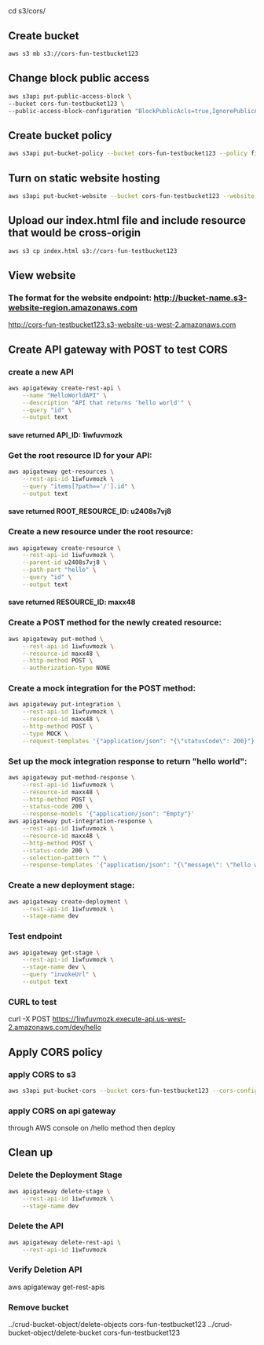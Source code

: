 ##
cd s3/cors/

## Create bucket

```sh
aws s3 mb s3://cors-fun-testbucket123
```

## Change block public access

```sh
aws s3api put-public-access-block \
--bucket cors-fun-testbucket123 \
--public-access-block-configuration "BlockPublicAcls=true,IgnorePublicAcls=true,BlockPublicPolicy=false,RestrictPublicBuckets=false"
```

## Create bucket policy

```sh
aws s3api put-bucket-policy --bucket cors-fun-testbucket123 --policy file://policy.json
```

## Turn on static website hosting

```sh
aws s3api put-bucket-website --bucket cors-fun-testbucket123 --website-configuration file://website.json
```

## Upload our index.html file and include resource that would be cross-origin

```sh
aws s3 cp index.html s3://cors-fun-testbucket123
```

## View website
### The format for the website endpoint: http://bucket-name.s3-website-region.amazonaws.com

http://cors-fun-testbucket123.s3-website-us-west-2.amazonaws.com


## Create API gateway with POST to test CORS

### create a new API
```sh
aws apigateway create-rest-api \
    --name "HelloWorldAPI" \
    --description "API that returns 'hello world'" \
    --query "id" \
    --output text
```
#### save returned API_ID: 1iwfuvmozk

### Get the root resource ID for your API:
```sh
aws apigateway get-resources \
    --rest-api-id 1iwfuvmozk \
    --query "items[?path=='/'].id" \
    --output text
```
#### save returned ROOT_RESOURCE_ID: u2408s7vj8

### Create a new resource under the root resource:
```sh
aws apigateway create-resource \
    --rest-api-id 1iwfuvmozk \
    --parent-id u2408s7vj8 \
    --path-part "hello" \
    --query "id" \
    --output text
```
#### save returned RESOURCE_ID: maxx48

### Create a POST method for the newly created resource:
```sh
aws apigateway put-method \
    --rest-api-id 1iwfuvmozk \
    --resource-id maxx48 \
    --http-method POST \
    --authorization-type NONE
```

### Create a mock integration for the POST method:
```sh
aws apigateway put-integration \
    --rest-api-id 1iwfuvmozk \
    --resource-id maxx48 \
    --http-method POST \
    --type MOCK \
    --request-templates '{"application/json": "{\"statusCode\": 200}"}'
```

### Set up the mock integration response to return "hello world":
```sh
aws apigateway put-method-response \
    --rest-api-id 1iwfuvmozk \
    --resource-id maxx48 \
    --http-method POST \
    --status-code 200 \
    --response-models '{"application/json": "Empty"}'
aws apigateway put-integration-response \
    --rest-api-id 1iwfuvmozk \
    --resource-id maxx48 \
    --http-method POST \
    --status-code 200 \
    --selection-pattern "" \
    --response-templates '{"application/json": "{\"message\": \"hello world\"}"}'
```

### Create a new deployment stage:
```sh
aws apigateway create-deployment \
    --rest-api-id 1iwfuvmozk \
    --stage-name dev
```

### Test endpoint
```sh
aws apigateway get-stage \
    --rest-api-id 1iwfuvmozk \
    --stage-name dev \
    --query "invokeUrl" \
    --output text
```

### CURL to test
curl -X POST https://1iwfuvmozk.execute-api.us-west-2.amazonaws.com/dev/hello

## Apply CORS policy

### apply CORS to s3
```sh
aws s3api put-bucket-cors --bucket cors-fun-testbucket123 --cors-configuration file://cors.json
```
### apply CORS on api gateway
through AWS console on /hello method
then deploy

## Clean up
### Delete the Deployment Stage
```sh
aws apigateway delete-stage \
    --rest-api-id 1iwfuvmozk \
    --stage-name dev
```
### Delete the API
```sh
aws apigateway delete-rest-api \
    --rest-api-id 1iwfuvmozk
```
### Verify Deletion API
aws apigateway get-rest-apis

### Remove bucket
../crud-bucket-object/delete-objects cors-fun-testbucket123
../crud-bucket-object/delete-bucket cors-fun-testbucket123